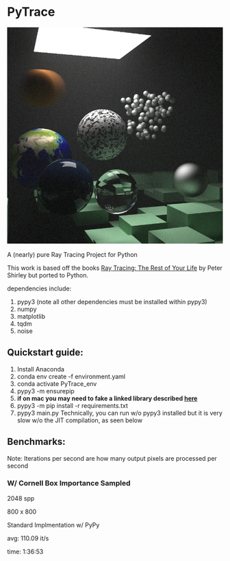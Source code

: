 # PyTrace

![image2](./references/final_scene.png)

A (nearly) pure Ray Tracing Project for Python

This work is based off the books [Ray Tracing: The Rest of Your Life](https://github.com/RayTracing/raytracingtherestofyourlife) by Peter Shirley but ported to Python. 

dependencies include: 
1. pypy3 (note all other dependencies must be installed within pypy3)
2. numpy 
3. matplotlib
4. tqdm
5. noise

## Quickstart guide: 
1. Install Anaconda
2. conda env create -f environment.yaml
3. conda activate PyTrace_env
4. pypy3 -m ensurepip
5. **if on mac you may need to fake a linked library described [here](https://bitbucket.org/pypy/pypy/issues/2942/unable-to-install-numpy-with-pypy3-on)**
6. pypy3 -m pip install -r requirements.txt
7. pypy3 main.py 
Technically, you can run w/o pypy3 installed but it is very slow w/o the JIT compilation, as seen below 

## Benchmarks: 
Note: Iterations per second are how many output pixels are processed per second 

### W/ Cornell Box Importance Sampled

2048 spp 

800 x 800 

Standard Implmentation w/ PyPy

avg: 110.09 it/s 

time: 1:36:53
 
